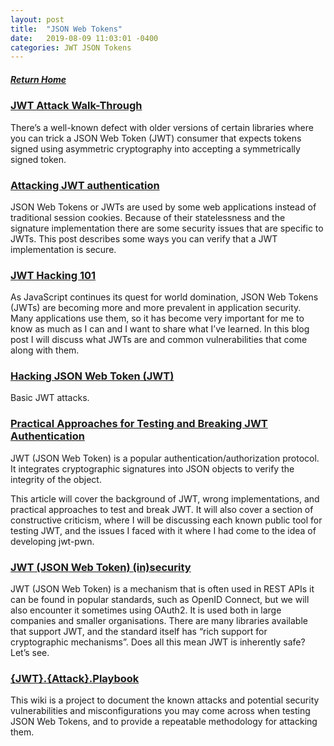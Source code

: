 ```yaml
---
layout: post
title:  "JSON Web Tokens"
date:   2019-08-09 11:03:01 -0400
categories: JWT JSON Tokens
---
```

##### [Return Home](https://thegetch.github.io/penetration/testing/resources/2019/08/09/Home/)

### [JWT Attack Walk-Through](https://www.nccgroup.trust/uk/about-us/newsroom-and-events/blogs/2019/january/jwt-attack-walk-through/)

There’s a well-known defect with older versions of certain libraries where you can trick a JSON Web Token (JWT) consumer that expects tokens signed using asymmetric cryptography into accepting a symmetrically signed token.

### [Attacking JWT authentication](https://www.sjoerdlangkemper.nl/2016/09/28/attacking-jwt-authentication/)

JSON Web Tokens or JWTs are used by some web applications instead of traditional session cookies. Because of their statelessness and the signature implementation there are some security issues that are specific to JWTs. This post describes some ways you can verify that a JWT implementation is secure.

### [JWT Hacking 101](https://trustfoundry.net/jwt-hacking-101/)

As JavaScript continues its quest for world domination, JSON Web Tokens (JWTs) are becoming more and more prevalent in application security.  Many applications use them, so it has become very important for me to know as much as I can and I want to share what I’ve learned. In this blog post I will discuss what JWTs are and common vulnerabilities that come along with them.

### [Hacking JSON Web Token (JWT)](https://medium.com/101-writeups/hacking-json-web-token-jwt-233fe6c862e6)

Basic JWT attacks.

### [Practical Approaches for Testing and Breaking JWT Authentication](https://mazinahmed.net/blog/breaking-jwt/)

JWT (JSON Web Token) is a popular authentication/authorization protocol. It integrates cryptographic signatures into JSON objects to verify the integrity of the object.

This article will cover the background of JWT, wrong implementations, and practical approaches to test and break JWT. It will also cover a section of constructive criticism, where I will be discussing each known public tool for testing JWT, and the issues I faced with it where I had come to the idea of developing jwt-pwn.

### [JWT (JSON Web Token) (in)security](https://research.securitum.com/jwt-json-web-token-security/)

JWT (JSON Web Token) is a mechanism that is often used in REST APIs it can be found in popular standards, such as OpenID Connect, but we will also encounter it sometimes using OAuth2. It is used both in large companies and smaller organisations. There are many libraries available that support JWT, and the standard itself has “rich support for cryptographic mechanisms”. Does all this mean JWT is inherently safe? Let’s see.

### [{JWT}.{Attack}.Playbook](https://github.com/ticarpi/jwt_tool/wiki)

This wiki is a project to document the known attacks and potential security vulnerabilities and misconfigurations you may come across when testing JSON Web Tokens, and to provide a repeatable methodology for attacking them.
